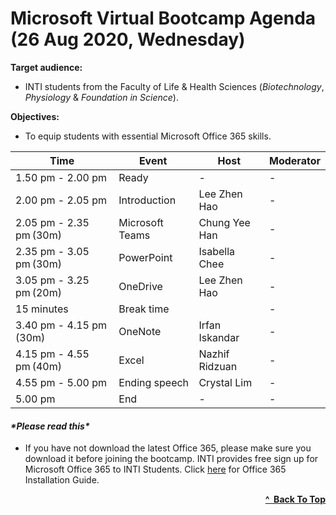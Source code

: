 # Microsoft Virtual Bootcamp Agenda (26 Aug 2020, Wednesday)

**Target audience:** 
- INTI students from the Faculty of Life & Health Sciences (*Biotechnology*, *Physiology* & *Foundation in Science*).

**Objectives:** 
- To equip students with essential Microsoft Office 365 skills.

Time | Event | Host | Moderator
------- | ------- | ------- | -------
1.50 pm - 2.00 pm  | Ready | - | -
2.00 pm - 2.05 pm  | Introduction | Lee Zhen Hao | -
2.05 pm - 2.35 pm (30m) | Microsoft Teams | Chung Yee Han | -
2.35 pm - 3.05 pm (30m) | PowerPoint | Isabella Chee | -
3.05 pm - 3.25 pm (20m) | OneDrive | Lee Zhen Hao | -
15 minutes | Break time |  | -
3.40 pm - 4.15 pm (30m) | OneNote | Irfan Iskandar | -
4.15 pm - 4.55 pm (40m) | Excel | Nazhif Ridzuan | -
4.55 pm - 5.00 pm | Ending speech | Crystal Lim | -
5.00 pm | End | - | -

<h4><em>*Please read this*</em></h4>

- If you have not download the latest Office 365, please make sure you download it before joining the bootcamp. 
INTI provides free sign up for Microsoft Office 365 to INTI Students. Click [here](https://github.com/cyeehan/microsoft-resources) for Office 365 Installation Guide.

<div align="right">
    <b><a href="#microsoft-virtual-bootcamp-agenda-19-aug-2020-wednesday">^&nbsp Back To Top</a></b>
</div>

